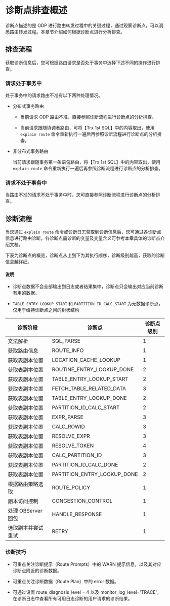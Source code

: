 # 诊断点排查概述

诊断点描述的是 ODP 进行路由转发过程中的关键过程，通过观察诊断点，可以洞悉路由转发过程。本章节介绍如何根据诊断点进行分析排查。

## 排查流程

获取诊断信息后，您可根据路由请求是否处于事务中选择下述不同的操作进行排查。

### 请求处于事务中

处于事务中的请求路由不准有以下两种处理情况。

* 分布式事务路由
  
  * 当前请求 ODP 路由不准，直接参照诊断流程进行诊断点的分析排查。
  
  * 当前请求跟随协调者路由，可将【Trx 1st SQL】中的内容取出，使用 `explain route` 命令重新执行一遍后再参照诊断流程进行诊断点的分析排查。

* 非分布式事务路由
  
  当前请求跟随事务第一条语句路由，将【Trx 1st SQL】中的内容取出，使用 `explain route` 命令重新执行一遍后再参照诊断流程进行诊断点的分析排查。

### 请求不处于事务中

当路由不准的请求不处于事务中时，您可直接参照诊断流程进行诊断点的分析排查。

## 诊断流程

当您通过 `explain route` 命令或诊断日志获取到诊断信息后，您可通过各诊断点信息进行路由诊断，各诊断点需诊断的变量及变量含义可参考本章具体的诊断点介绍文档。

下表为诊断点的概览，诊断点从上到下为其执行顺序，诊断级别越高，获取的诊断信息越详细。

<main id="notice" type='explain'>
  <h4>说明</h4>
  <ul>
  <li>
  <p>诊断点数据不会全部输出到日志或者结果集中，诊断点只会输出对应当前诊断有用的数据。</p>
  </li>
  <li>
  <p><code>TABLE_ENTRY_LOOKUP_START</code> 和 <code>PARTITION_ID_CALC_START</code> 为无数据诊断点，仅用于维持诊断点之间的树状结构</p>
  </li>
  </ul>
</main>

|  诊断阶段      |  诊断点                   |  诊断点级别  |
|----------------|--------------------------|-------------|
| 文法解析         | SQL_PARSE               | 1          |
| 获取路由信息     | ROUTE_INFO               | 1          |
| 获取表副本位置   | LOCATION_CACHE_LOOKUP     | 1         |
| 获取表副本位置   | ROUTINE_ENTRY_LOOKUP_DONE | 2         |
| 获取表副本位置   | TABLE_ENTRY_LOOKUP_START  | 2         |
| 获取表副本位置   | FETCH_TABLE_RELATED_DATA  | 3         |
| 获取表副本位置   | TABLE_ENTRY_LOOKUP_DONE   | 2         |
| 获取表副本位置   | PARTITION_ID_CALC_START   | 2         |
| 获取表副本位置   | EXPR_PARSE                | 3         |
| 获取表副本位置   | CALC_ROWID                | 3         |
| 获取表副本位置   | RESOLVE_EXPR              | 3         |
| 获取表副本位置   | RESOLVE_TOKEN             | 4         |
| 获取表副本位置   | CALC_PARTITION_ID         | 3         |
| 获取表副本位置   | PARTITION_ID_CALC_DONE    | 2         |
| 获取表副本位置   | PARTITION_ENTRY_LOOKUP_DONE  | 2  |
| 根据路由策略选取 | ROUTE_POLICY               | 1  |
| 副本访问控制     | CONGESTION_CONTROL         | 1  |
| 处理 OBServer 回包   | HANDLE_RESPONSE       | 1  |
| 选取副本并尝试重试   | RETRY                 | 1  |

### 诊断技巧

* 可重点关注诊断提示（Route Prompts）中的 WARN 提示信息，以及其对应诊断点附近的诊断数据。

* 可重点关注诊断数据（Route Plan）中的 error 数据。

* 可通过设置 route_diagnosis_level = 4 以及 monitor_log_level='TRACE'，在诊断日志中查看所有可用日志诊断的用户请求的诊断结果。
  <!-- route_diagnosis_level 的详细介绍请参见 [route_diagnosis_level]()；monitor_log_level 的详细介绍请参见 [monitor_log_level]()。 -->
